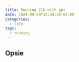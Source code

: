 ```yaml
---
title: Running 21k with gpt
date: 2024-09-09T15:34:30-04:00
categories:
  - life
tags:
  - running
---
```


## Opsie